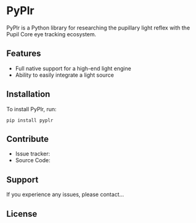 PyPlr
=====

PyPlr is a Python library for researching the pupillary light reflex with the Pupil Core eye tracking ecosystem.

Features
--------

- Full native support for a high-end light engine
- Ability to easily integrate a light source 

Installation
------------

To install PyPlr, run:

    pip install pyplr

Contribute
----------

- Issue tracker:
- Source Code:

Support
-------

If you experience any issues, please contact...

License
-------



